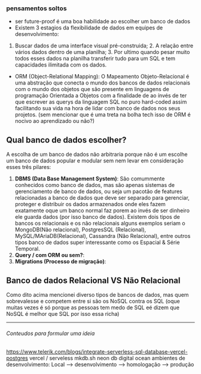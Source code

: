### pensamentos soltos
- ser future-proof é uma boa habilidade ao escolher um banco de dados
- Existem 3 estagios da flexibilidade de dados em equipes de desenvolvimento: 
1. Buscar dados de uma interface visual pré-construida; 2. A relação entre vários dados dentro de uma planilha; 3.  Por ultimo quando pesar muito todos esses dados na planilha transferir tudo para um SQL e tem capacidades ilimitada com os dados.
- ORM (Object-Relational Mapping): O Mapeamento Objeto-Relacional é uma abstração que conecta o mundo dos bancos de dados relacionais com o mundo dos objetos que são presente em linguagens de programação Orientada a Objetos com a finalidade de ao ínvés de ter que escrever as querys da linguagem SQL no puro hard-coded assim facilitando sua vida na hora de lidar com banco de dados nos seus projetos. (sem mencionar que é uma treta na bolha tech isso de ORM é nocivo ao aprendizado ou não?)

## Qual banco de dados escolher?
A escolha de um banco de dados não arbitraria porque não é um escolhe um banco de dados popular e modular sem nem levar em consideração esses três pilares:
1. **DBMS (Data Base Management System)**: São comummente conhecidos como banco de dados, mas são apenas sistemas de gerenciamento de banco de dados, ou seja um pacotão de features relacionadas a banco de dados que deve ser separado para gerenciar, proteger e distribuir os dados armazenados onde eles fazem exatamente oque um banco normal faz porem ao invés de ser dinheiro ele guarda dados (por isso banco de dados). Existem dois tipos de bancos os relacionais e os não relacionais alguns exemplos seriam o MongoDB(Não relacional), PostgresSQL (Relacional), MySQL/MAriaDB(Relacional), Cassandra (Não Relacional), entre outros tipos banco de dados super interessante como os Espacial & Série Temporal.
2. **Query / com ORM ou sem?**:
3. **Migrations (Processo de migração)**: 

## Banco de dados Relacional VS Não Relacional
Como dito acima mencionei diverso tipos de bancos de dados, mas quem sobrevalesse e competem entre si são os NoSQL contra os SQL (oque muitas vezes é só porque as pessoas tem medo de SQL eé dizem que NoSQL é melhor que SQL por isso essa richa)


--- 

###### Conteudos para formular uma ideia

https://www.telerik.com/blogs/integrate-serverless-sql-database-vercel-postgres 
vercel / serveless
mkdb.sh
neon db
digital ocean
ambientes de desenvolvimento: Local --> desenvolvimento --> homologação --> produção 

